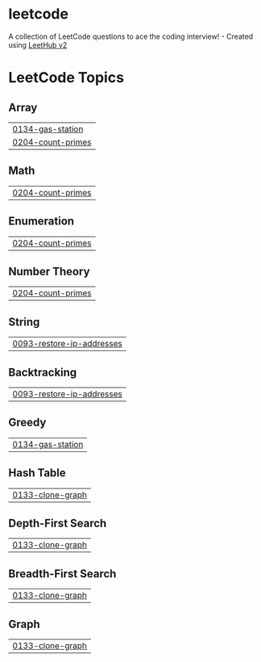 # leetcode
A collection of LeetCode questions to ace the coding interview! - Created using [LeetHub v2](https://github.com/arunbhardwaj/LeetHub-2.0)

<!---LeetCode Topics Start-->
# LeetCode Topics
## Array
|  |
| ------- |
| [0134-gas-station](https://github.com/arpit1627/leetcode/tree/master/0134-gas-station) |
| [0204-count-primes](https://github.com/arpit1627/leetcode/tree/master/0204-count-primes) |
## Math
|  |
| ------- |
| [0204-count-primes](https://github.com/arpit1627/leetcode/tree/master/0204-count-primes) |
## Enumeration
|  |
| ------- |
| [0204-count-primes](https://github.com/arpit1627/leetcode/tree/master/0204-count-primes) |
## Number Theory
|  |
| ------- |
| [0204-count-primes](https://github.com/arpit1627/leetcode/tree/master/0204-count-primes) |
## String
|  |
| ------- |
| [0093-restore-ip-addresses](https://github.com/arpit1627/leetcode/tree/master/0093-restore-ip-addresses) |
## Backtracking
|  |
| ------- |
| [0093-restore-ip-addresses](https://github.com/arpit1627/leetcode/tree/master/0093-restore-ip-addresses) |
## Greedy
|  |
| ------- |
| [0134-gas-station](https://github.com/arpit1627/leetcode/tree/master/0134-gas-station) |
## Hash Table
|  |
| ------- |
| [0133-clone-graph](https://github.com/arpit1627/leetcode/tree/master/0133-clone-graph) |
## Depth-First Search
|  |
| ------- |
| [0133-clone-graph](https://github.com/arpit1627/leetcode/tree/master/0133-clone-graph) |
## Breadth-First Search
|  |
| ------- |
| [0133-clone-graph](https://github.com/arpit1627/leetcode/tree/master/0133-clone-graph) |
## Graph
|  |
| ------- |
| [0133-clone-graph](https://github.com/arpit1627/leetcode/tree/master/0133-clone-graph) |
<!---LeetCode Topics End-->
